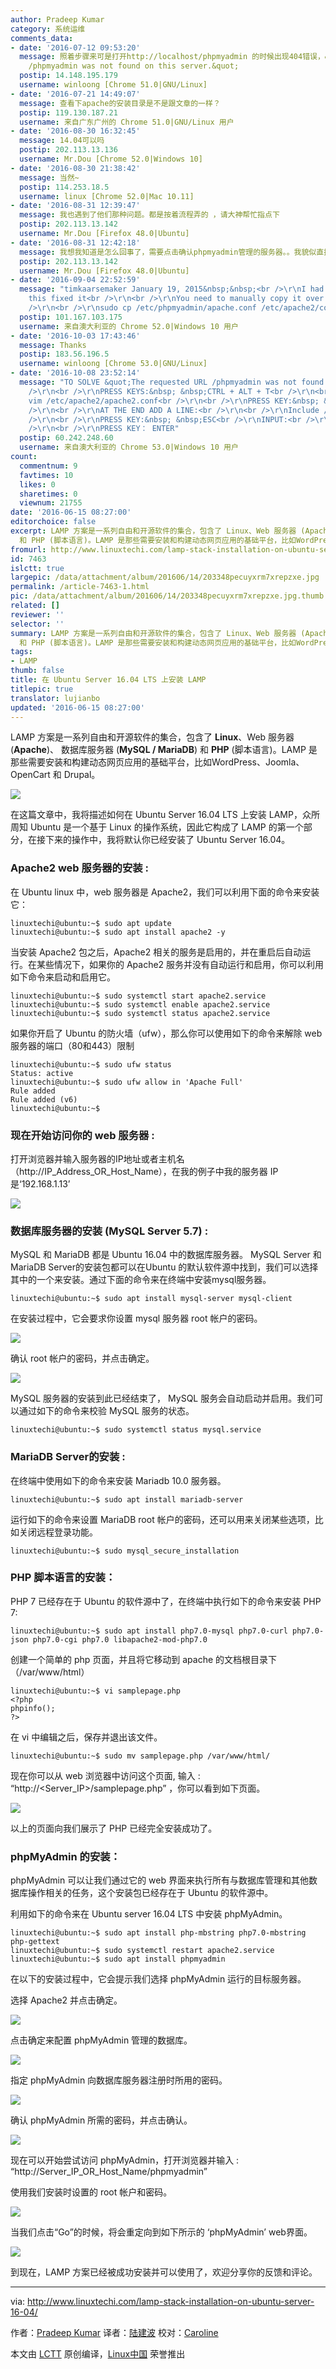```yaml
---
author: Pradeep Kumar
category: 系统运维
comments_data:
- date: '2016-07-12 09:53:20'
  message: 照着步骤来可是打开http://localhost/phpmyadmin 的时候出现404错误，&quot;The requested URL
    /phpmyadmin was not found on this server.&quot;
  postip: 14.148.195.179
  username: winloong [Chrome 51.0|GNU/Linux]
- date: '2016-07-21 14:49:07'
  message: 查看下apache的安装目录是不是跟文章的一样？
  postip: 119.130.187.21
  username: 来自广东广州的 Chrome 51.0|GNU/Linux 用户
- date: '2016-08-30 16:32:45'
  message: 14.04可以吗
  postip: 202.113.13.136
  username: Mr.Dou [Chrome 52.0|Windows 10]
- date: '2016-08-30 21:38:42'
  message: 当然~
  postip: 114.253.18.5
  username: linux [Chrome 52.0|Mac 10.11]
- date: '2016-08-31 12:39:47'
  message: 我也遇到了他们那种问题。都是按着流程弄的 ，请大神帮忙指点下
  postip: 202.113.13.142
  username: Mr.Dou [Firefox 48.0|Ubuntu]
- date: '2016-08-31 12:42:18'
  message: 我想我知道是怎么回事了，需要点击确认phpmyadmin管理的服务器。。我貌似直接点的YES 请问我该怎么办
  postip: 202.113.13.142
  username: Mr.Dou [Firefox 48.0|Ubuntu]
- date: '2016-09-04 22:52:59'
  message: "timkaarsemaker January 19, 2015&nbsp;&nbsp;<br />\r\nI had the same problem,
    this fixed it<br />\r\n<br />\r\nYou need to manually copy it over like this:<br
    />\r\n<br />\r\nsudo cp /etc/phpmyadmin/apache.conf /etc/apache2/conf-enabled/phpmyadmin.conf"
  postip: 101.167.103.175
  username: 来自澳大利亚的 Chrome 52.0|Windows 10 用户
- date: '2016-10-03 17:43:46'
  message: Thanks
  postip: 183.56.196.5
  username: winloong [Chrome 53.0|GNU/Linux]
- date: '2016-10-08 23:52:14'
  message: "TO SOLVE &quot;The requested URL /phpmyadmin was not found on this server.&quot;<br
    />\r\n<br />\r\nPRESS KEYS:&nbsp; &nbsp;CTRL + ALT + T<br />\r\n<br />\r\nsudo
    vim /etc/apache2/apache2.conf<br />\r\n<br />\r\nPRESS KEY:&nbsp; &nbsp;ENTER<br
    />\r\n<br />\r\nAT THE END ADD A LINE:<br />\r\n<br />\r\nInclude /etc/phpmyadmin/apache.conf<br
    />\r\n<br />\r\nPRESS KEY:&nbsp; &nbsp;ESC<br />\r\nINPUT:<br />\r\n<br />\r\n:x<br
    />\r\n<br />\r\nPRESS KEY： ENTER"
  postip: 60.242.248.60
  username: 来自澳大利亚的 Chrome 53.0|Windows 10 用户
count:
  commentnum: 9
  favtimes: 10
  likes: 0
  sharetimes: 0
  viewnum: 21755
date: '2016-06-15 08:27:00'
editorchoice: false
excerpt: LAMP 方案是一系列自由和开源软件的集合，包含了 Linux、Web 服务器 (Apache)、 数据库服务器 (MySQL / MariaDB)
  和 PHP (脚本语言)。LAMP 是那些需要安装和构建动态网页应用的基础平台，比如WordPress、Joomla、OpenCart 和 Drupal。
fromurl: http://www.linuxtechi.com/lamp-stack-installation-on-ubuntu-server-16-04/
id: 7463
islctt: true
largepic: /data/attachment/album/201606/14/203348pecuyxrm7xrepzxe.jpg
permalink: /article-7463-1.html
pic: /data/attachment/album/201606/14/203348pecuyxrm7xrepzxe.jpg.thumb.jpg
related: []
reviewer: ''
selector: ''
summary: LAMP 方案是一系列自由和开源软件的集合，包含了 Linux、Web 服务器 (Apache)、 数据库服务器 (MySQL / MariaDB)
  和 PHP (脚本语言)。LAMP 是那些需要安装和构建动态网页应用的基础平台，比如WordPress、Joomla、OpenCart 和 Drupal。
tags:
- LAMP
thumb: false
title: 在 Ubuntu Server 16.04 LTS 上安装 LAMP
titlepic: true
translator: lujianbo
updated: '2016-06-15 08:27:00'
---
```


LAMP 方案是一系列自由和开源软件的集合，包含了 **Linux**、Web 服务器 (**Apache**)、 数据库服务器 (**MySQL / MariaDB**) 和 **PHP** (脚本语言)。LAMP 是那些需要安装和构建动态网页应用的基础平台，比如WordPress、Joomla、OpenCart 和 Drupal。


![](/data/attachment/album/201606/14/203348pecuyxrm7xrepzxe.jpg)


在这篇文章中，我将描述如何在 Ubuntu Server 16.04 LTS 上安装 LAMP，众所周知 Ubuntu 是一个基于 Linux 的操作系统，因此它构成了 LAMP 的第一个部分，在接下来的操作中，我将默认你已经安装了 Ubuntu Server 16.04。


### Apache2 web 服务器的安装 :


在 Ubuntu linux 中，web 服务器是 Apache2，我们可以利用下面的命令来安装它：



```
linuxtechi@ubuntu:~$ sudo apt update
linuxtechi@ubuntu:~$ sudo apt install apache2 -y

```

当安装 Apache2 包之后，Apache2 相关的服务是启用的，并在重启后自动运行。在某些情况下，如果你的 Apache2 服务并没有自动运行和启用，你可以利用如下命令来启动和启用它。



```
linuxtechi@ubuntu:~$ sudo systemctl start apache2.service
linuxtechi@ubuntu:~$ sudo systemctl enable apache2.service
linuxtechi@ubuntu:~$ sudo systemctl status apache2.service

```

如果你开启了 Ubuntu 的防火墙（ufw），那么你可以使用如下的命令来解除 web 服务器的端口（80和443）限制



```
linuxtechi@ubuntu:~$ sudo ufw status
Status: active
linuxtechi@ubuntu:~$ sudo ufw allow in 'Apache Full'
Rule added
Rule added (v6)
linuxtechi@ubuntu:~$

```

### 现在开始访问你的 web 服务器 :


打开浏览器并输入服务器的IP地址或者主机名（http://IP\_Address\_OR\_Host\_Name），在我的例子中我的服务器 IP是‘192.168.1.13’


![](/data/attachment/album/201606/14/203351tpphgdhgfzq9gfro.jpg)


### 数据库服务器的安装 (MySQL Server 5.7) :


MySQL 和 MariaDB 都是 Ubuntu 16.04 中的数据库服务器。 MySQL Server 和 MariaDB Server的安装包都可以在Ubuntu 的默认软件源中找到，我们可以选择其中的一个来安装。通过下面的命令来在终端中安装mysql服务器。



```
linuxtechi@ubuntu:~$ sudo apt install mysql-server mysql-client

```

在安装过程中，它会要求你设置 mysql 服务器 root 帐户的密码。


![](/data/attachment/album/201606/14/203351wti8ttrbudtwb8io.jpg)


确认 root 帐户的密码，并点击确定。


![](/data/attachment/album/201606/14/203352tzbkfk3pk9l78lls.jpg)


MySQL 服务器的安装到此已经结束了， MySQL 服务会自动启动并启用。我们可以通过如下的命令来校验 MySQL 服务的状态。



```
linuxtechi@ubuntu:~$ sudo systemctl status mysql.service

```

### MariaDB Server的安装 :


在终端中使用如下的命令来安装 Mariadb 10.0 服务器。



```
linuxtechi@ubuntu:~$ sudo apt install mariadb-server

```

运行如下的命令来设置 MariaDB root 帐户的密码，还可以用来关闭某些选项，比如关闭远程登录功能。



```
linuxtechi@ubuntu:~$ sudo mysql_secure_installation

```

### PHP 脚本语言的安装：


PHP 7 已经存在于 Ubuntu 的软件源中了，在终端中执行如下的命令来安装 PHP 7:



```
linuxtechi@ubuntu:~$ sudo apt install php7.0-mysql php7.0-curl php7.0-json php7.0-cgi php7.0 libapache2-mod-php7.0

```

创建一个简单的 php 页面，并且将它移动到 apache 的文档根目录下 （/var/www/html）



```
linuxtechi@ubuntu:~$ vi samplepage.php
<?php
phpinfo();
?>

```

在 vi 中编辑之后，保存并退出该文件。



```
linuxtechi@ubuntu:~$ sudo mv samplepage.php /var/www/html/

```

现在你可以从 web 浏览器中访问这个页面, 输入 : “http://<Server\_IP>/samplepage.php” ，你可以看到如下页面。


![](/data/attachment/album/201606/14/203353lkdkatpddtz7pptm.jpg)


以上的页面向我们展示了 PHP 已经完全安装成功了。


### phpMyAdmin 的安装：


phpMyAdmin 可以让我们通过它的 web 界面来执行所有与数据库管理和其他数据库操作相关的任务，这个安装包已经存在于 Ubuntu 的软件源中。


利用如下的命令来在 Ubuntu server 16.04 LTS 中安装 phpMyAdmin。



```
linuxtechi@ubuntu:~$ sudo apt install php-mbstring php7.0-mbstring php-gettext
linuxtechi@ubuntu:~$ sudo systemctl restart apache2.service
linuxtechi@ubuntu:~$ sudo apt install phpmyadmin

```

在以下的安装过程中，它会提示我们选择 phpMyAdmin 运行的目标服务器。


选择 Apache2 并点击确定。


![](/data/attachment/album/201606/14/203353as33zr6ekr56esp4.jpg)


点击确定来配置 phpMyAdmin 管理的数据库。


![](/data/attachment/album/201606/14/203355vhq12w8h1yqwhwt2.jpg)


指定 phpMyAdmin 向数据库服务器注册时所用的密码。


![](/data/attachment/album/201606/14/203355avohnhhzet5gcn21.jpg)


确认 phpMyAdmin 所需的密码，并点击确认。


![](/data/attachment/album/201606/14/203356ipd6ttnkhcdpd0td.jpg)


现在可以开始尝试访问 phpMyAdmin，打开浏览器并输入 : “http://Server\_IP\_OR\_Host\_Name/phpmyadmin”


使用我们安装时设置的 root 帐户和密码。


![](/data/attachment/album/201606/14/203357pfscgdmdsictdtqi.jpg)


当我们点击“Go”的时候，将会重定向到如下所示的 ‘phpMyAdmin’ web界面。


![](/data/attachment/album/201606/14/203359fzob5y9tmoik7w3s.jpg)


到现在，LAMP 方案已经被成功安装并可以使用了，欢迎分享你的反馈和评论。




---


via: <http://www.linuxtechi.com/lamp-stack-installation-on-ubuntu-server-16-04/>


作者：[Pradeep Kumar](http://www.linuxtechi.com/author/pradeep/) 译者：[陆建波](https://github.com/lujianbo) 校对：[Caroline](https://github.com/carolinewuyan)


本文由 [LCTT](https://github.com/LCTT/TranslateProject) 原创编译，[Linux中国](https://linux.cn/) 荣誉推出